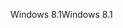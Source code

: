 <span data-ttu-id="92f2a-101">Windows 8.1</span><span class="sxs-lookup"><span data-stu-id="92f2a-101">Windows 8.1</span></span>